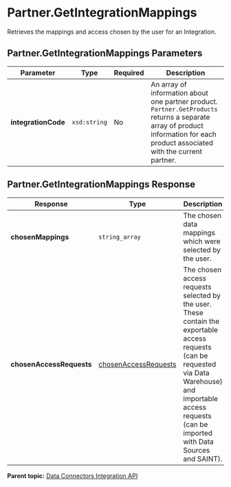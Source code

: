 # Partner.GetIntegrationMappings

Retrieves the mappings and access chosen by the user for an Integration.

## Partner.GetIntegrationMappings Parameters

|Parameter|Type|Required|Description|
|---------|----|--------|-----------|
|**integrationCode** |`xsd:string` | No| An array of information about one partner product. `Partner.GetProducts` returns a separate array of product information for each product associated with the current partner.|

## Partner.GetIntegrationMappings Response

|Response|Type|Description|
|--------|----|-----------|
|**chosenMappings** |`string_array` |The chosen data mappings which were selected by the user.|
|**chosenAccessRequests** |[chosenAccessRequests](../../data_types/r_chosenAccessRequests.md#) |The chosen access requests selected by the user. These contain the exportable access requests \(can be requested via Data Warehouse\) and importable access requests \(can be imported with Data Sources and SAINT\).|

**Parent topic:** [Data Connectors Integration API](../../Genesis_API/integration_api/c_genesis_api_integrate.md)

